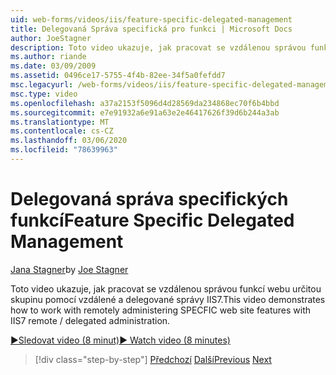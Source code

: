 ```yaml
---
uid: web-forms/videos/iis/feature-specific-delegated-management
title: Delegovaná Správa specifická pro funkci | Microsoft Docs
author: JoeStagner
description: Toto video ukazuje, jak pracovat se vzdálenou správou funkcí webu určitou skupinu pomocí vzdálené a delegované správy IIS7.
ms.author: riande
ms.date: 03/09/2009
ms.assetid: 0496ce17-5755-4f4b-82ee-34f5a0fefdd7
msc.legacyurl: /web-forms/videos/iis/feature-specific-delegated-management
msc.type: video
ms.openlocfilehash: a37a2153f5096d4d28569da234868ec70f6b4bbd
ms.sourcegitcommit: e7e91932a6e91a63e2e46417626f39d6b244a3ab
ms.translationtype: MT
ms.contentlocale: cs-CZ
ms.lasthandoff: 03/06/2020
ms.locfileid: "78639963"
---
```

# <a name="feature-specific-delegated-management"></a><span data-ttu-id="558df-103">Delegovaná správa specifických funkcí</span><span class="sxs-lookup"><span data-stu-id="558df-103">Feature Specific Delegated Management</span></span>

<span data-ttu-id="558df-104">[Jana Stagner](https://github.com/JoeStagner)</span><span class="sxs-lookup"><span data-stu-id="558df-104">by [Joe Stagner](https://github.com/JoeStagner)</span></span>

<span data-ttu-id="558df-105">Toto video ukazuje, jak pracovat se vzdálenou správou funkcí webu určitou skupinu pomocí vzdálené a delegované správy IIS7.</span><span class="sxs-lookup"><span data-stu-id="558df-105">This video demonstrates how to work with remotely administering SPECFIC web site features with IIS7 remote / delegated administration.</span></span>

[<span data-ttu-id="558df-106">&#9654;Sledovat video (8 minut)</span><span class="sxs-lookup"><span data-stu-id="558df-106">&#9654; Watch video (8 minutes)</span></span>](https://channel9.msdn.com/Blogs/ASP-NET-Site-Videos/feature-specific-delegated-management)

> [!div class="step-by-step"]
> <span data-ttu-id="558df-107">[Předchozí](working-with-iis7-deligated-admin.md)
> [Další](troubleshooting-production-aspnet-apps.md)</span><span class="sxs-lookup"><span data-stu-id="558df-107">[Previous](working-with-iis7-deligated-admin.md)
[Next](troubleshooting-production-aspnet-apps.md)</span></span>
